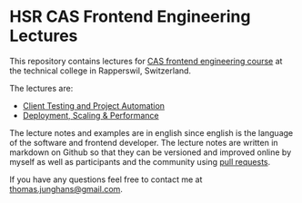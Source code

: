 # HSR CAS Frontend Engineering Lectures

This repository contains lectures for [CAS frontend engineering course](http://www.hsr.ch/Front-End-Engineering.12432.0.html) at the technical college in Rapperswil, Switzerland. 

The lectures are:

- [Client Testing and Project Automation](https://github.com/tjunghans/lectures/blob/master/fe-testing/main.md)
- [Deployment, Scaling & Performance](https://github.com/tjunghans/lectures/tree/master/fe-performance/main.md)

The lecture notes and examples are in english since english is the language of the software and frontend developer. The lecture notes are written in markdown on Github so that they can be versioned and improved online by myself as well as participants and the community using [pull requests](https://help.github.com/articles/using-pull-requests).

If you have any questions feel free to contact me at thomas.junghans@gmail.com.
